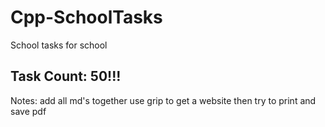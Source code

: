 # Cpp-SchoolTasks
School tasks for school

## Task Count: 50!!!

Notes: 
    add all md's together use grip to get a website then try to print and save pdf